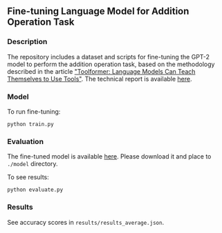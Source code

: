 ## Fine-tuning Language Model for Addition Operation Task

### Description
The repository includes a dataset and scripts for fine-tuning the GPT-2 model to perform the addition operation task, based on the methodology described in the article ["Toolformer: Language Models Can Teach Themselves to Use Tools"](https://arxiv.org/abs/2302.04761). The technical report is available [here](/Report.pdf).

### Model

To run fine-tuning:
```
python train.py
```

### Evaluation 
The fine-tuned model is available [here](https://disk.yandex.ru/d/Q2fLuMmlVFRC2w). 
Please download it and place to `./model` directory.

To see results:
```
python evaluate.py
```

### Results
See accuracy scores in `results/results_average.json`.